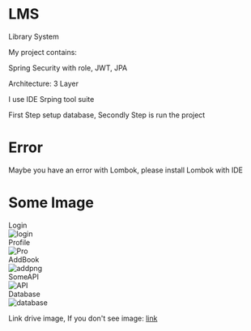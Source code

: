 # LMS
Library System

My project contains:

Spring Security with role, JWT, JPA

Architecture: 3 Layer

I use IDE Srping tool suite

First Step setup database, Secondly Step is run the project

# Error
Maybe you have an error with Lombok, please install Lombok with IDE
# Some Image
Login <br />
![login](https://github.com/ConHeoXinh/LMS/assets/65578125/c3bbb5f2-871b-4114-af3c-49cf8e4990a3) <br />
Profile <br />
![Pro](https://github.com/ConHeoXinh/LMS/assets/65578125/901018bf-05a3-4769-b3fb-776570e538c3) <br />
AddBook <br />
![addpng](https://github.com/ConHeoXinh/LMS/assets/65578125/093ef3fb-9300-4c66-aecb-eebe24931697) <br />
SomeAPI <br />
![API](https://github.com/ConHeoXinh/LMS/assets/65578125/27540183-64a5-4769-a22a-08c4ffd8494a) <br />
Database <br />
![database](https://github.com/ConHeoXinh/LMS/assets/65578125/3fd44363-2c28-4c6b-aad0-5e24b54d9e79) <br />

Link drive image, If you don't see image: [link](https://drive.google.com/drive/folders/1Yfx7qccbnG8iFCCMpkQ7bxIXhP5mBJEZ?usp=sharing) <br />
